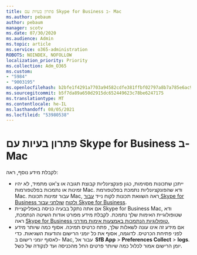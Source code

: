 ```yaml
---
title: פתרון בעיות עם Skype for Business ב- Mac
ms.author: pebaum
author: pebaum
manager: scotv
ms.date: 07/30/2020
ms.audience: Admin
ms.topic: article
ms.service: o365-administration
ROBOTS: NOINDEX, NOFOLLOW
localization_priority: Priority
ms.collection: Adm_O365
ms.custom:
- "5984"
- "9003195"
ms.openlocfilehash: b2bfe1f4291a7703a94582cdfe381ffbf02797a8b7a785e6ac9d74cf04290707
ms.sourcegitcommit: b5f7da89a650d2915dc652449623c78be6247175
ms.translationtype: MT
ms.contentlocale: he-IL
ms.lasthandoff: 08/05/2021
ms.locfileid: "53980538"
---
```

# <a name="troubleshoot-issues-with-skype-for-business-on-mac"></a>פתרון בעיות עם Skype for Business ב- Mac

לקבלת מידע נוסף, ראה: 

- ייתכן שתכונות מסוימות, כגון פונקציונליות קבוצת תגובה או צ'אט מתמיד, לא יהיו זמינות או נתמכות בפלטפורמות Mac. ודא שהפונקציונליות נתמכת בפלטפורמת Mac. עבור זמינות תכונות Mac, ראה השוואת תכונות לקוח נייד [עבור Skype for Business ולקוח](https://technet.microsoft.com/library/Dn951412.aspx) [שולחני עבור Skype for Business](https://docs.microsoft.com/skypeforbusiness/plan-your-deployment/clients-and-devices/desktop-feature-comparison).
- אם אתה נתקל בבעיה כניסה באפליקציית Skype for Business Mac, ודא שטופולוגיית האימות שלך נתמכת. לקבלת מידע מפורט אודות השיטה הנתמכת, ראה [Skype for Business טופולוגיות הנתמכות באמצעות אימות מודרני.](https://docs.microsoft.com/skypeforbusiness/plan-your-deployment/modern-authentication/topologies-supported)  
- אם מידע זה אינו עונה לשאלות שלך, פתח כרטיס תמיכה. אסוף כמה שיותר מידע לפני פתיחת הכרטיס. לדוגמה, אסוף את כל יומני הרישום והודעות השגיאות. כדי לאסוף יומני רישום ב- Mac, עבור אל  **SfB App**  >  **Preferences Collect**  >  **logs**.  יומן הרישום אמור לכלול כמה שיותר פרטים החל מהכניסה ועד לנקודה של כשל.